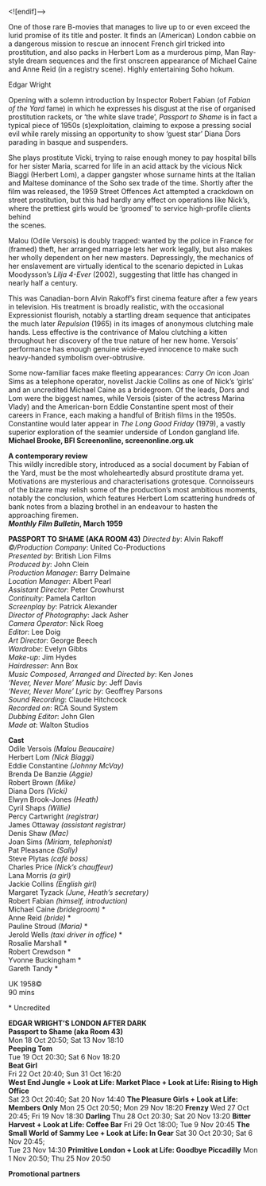 
<![endif]-->

One of those rare B-movies that manages to live up to or even exceed the lurid promise of its title and poster. It finds an (American) London cabbie on a dangerous mission to rescue an innocent French girl tricked into prostitution, and also packs in Herbert Lom as a murderous pimp, Man Ray-style dream sequences and the first onscreen appearance of Michael Caine and Anne Reid (in a registry scene). Highly entertaining Soho hokum.

Edgar Wright

Opening with a solemn introduction by Inspector Robert Fabian (of _Fabian of the Yard_ fame) in which he expresses his disgust at the rise of organised prostitution rackets, or ‘the white slave trade’, _Passport to Shame_ is in fact a typical piece of 1950s (s)exploitation, claiming to expose a pressing social evil while rarely missing an opportunity to show ‘guest star’ Diana Dors parading in basque and suspenders.

She plays prostitute Vicki, trying to raise enough money to pay hospital bills for her sister Maria, scarred for life in an acid attack by the vicious Nick Biaggi (Herbert Lom), a dapper gangster whose surname hints at the Italian and Maltese dominance of the Soho sex trade of the time. Shortly after the film was released, the 1959 Street Offences Act attempted a crackdown on street prostitution, but this had hardly any effect on operations like Nick’s, where the prettiest girls would be ‘groomed’ to service high-profile clients behind  
the scenes.

Malou (Odile Versois) is doubly trapped: wanted by the police in France for (framed) theft, her arranged marriage lets her work legally, but also makes her wholly dependent on her new masters. Depressingly, the mechanics of her enslavement are virtually identical to the scenario depicted in Lukas Moodysson’s _Lilja 4-Ever_ (2002), suggesting that little has changed in nearly half a century.

This was Canadian-born Alvin Rakoff’s first cinema feature after a few years in television. His treatment is broadly realistic, with the occasional Expressionist flourish, notably a startling dream sequence that anticipates the much later _Repulsion_ (1965) in its images of anonymous clutching male hands. Less effective is the contrivance of Malou clutching a kitten throughout her discovery of the true nature of her new home. Versois’ performance has enough genuine wide-eyed innocence to make such heavy-handed symbolism over-obtrusive.

Some now-familiar faces make fleeting appearances: _Carry On_ icon Joan Sims as a telephone operator, novelist Jackie Collins as one of Nick’s ‘girls’ and an uncredited Michael Caine as a bridegroom. Of the leads, Dors and Lom were the biggest names, while Versois (sister of the actress Marina Vlady) and the American-born Eddie Constantine spent most of their careers in France, each making a handful of British films in the 1950s. Constantine would later appear in _The Long Good Friday_ (1979), a vastly superior exploration of the seamier underside of London gangland life.<br>
**Michael Brooke, BFI Screenonline, screenonline.org.uk**<br>

**A contemporary review**<br>
This wildly incredible story, introduced as a social document by Fabian of the Yard, must be the most wholeheartedly absurd prostitute drama yet. Motivations are mysterious and characterisations grotesque. Connoisseurs of the bizarre may relish some of the production’s most ambitious moments, notably the conclusion, which features Herbert Lom scattering hundreds of bank notes from a blazing brothel in an endeavour to hasten the approaching firemen.<br>
**_Monthly Film Bulletin_, March 1959**

**PASSPORT TO SHAME (AKA ROOM 43)**
_Directed by_: Alvin Rakoff  
_©/Production Company_: United Co-Productions  
_Presented by_: British Lion Films  
_Produced by_: John Clein  
_Production Manager_: Barry Delmaine  
_Location Manager_: Albert Pearl  
_Assistant Director_: Peter Crowhurst  
_Continuity_: Pamela Carlton  
_Screenplay by_: Patrick Alexander  
_Director of Photography_: Jack Asher  
_Camera Operator_: Nick Roeg  
_Editor_: Lee Doig  
_Art Director_: George Beech  
_Wardrobe_: Evelyn Gibbs  
_Make-up_: Jim Hydes  
_Hairdresser_: Ann Box  
_Music Composed, Arranged and Directed by_:  Ken Jones  
_‘Never, Never More’ Music by_: Jeff Davis  
_‘Never, Never More’ Lyric by_: Geoffrey Parsons  
_Sound Recording_: Claude Hitchcock  
_Recorded on_: RCA Sound System  
_Dubbing Editor_: John Glen  
_Made at_: Walton Studios  

**Cast**  
Odile Versois _(Malou Beaucaire)_  
Herbert Lom _(Nick Biaggi)_  
Eddie Constantine _(Johnny McVay)_  
Brenda De Banzie _(Aggie)_  
Robert Brown _(Mike)_  
Diana Dors _(Vicki)_  
Elwyn Brook-Jones _(Heath)_  
Cyril Shaps _(Willie)_  
Percy Cartwright _(registrar)_  
James Ottaway _(assistant registrar)_  
Denis Shaw _(Mac)_  
Joan Sims _(Miriam, telephonist)_  
Pat Pleasance _(Sally)_  
Steve Plytas _(café boss)_  
Charles Price _(Nick’s chauffeur)_  
Lana Morris _(a girl)_  
Jackie Collins _(English girl)_  
Margaret Tyzack _(June, Heath’s secretary)_  
Robert Fabian _(himself, introduction)_  
Michael Caine _(bridegroom)_ *  
Anne Reid _(bride)_ *  
Pauline Stroud _(Maria)_ *  
Jerold Wells _(taxi driver in office)_ *  
Rosalie Marshall  *  
Robert Crewdson  *  
Yvonne Buckingham  *  
Gareth Tandy  *

UK 1958©<br>
90 mins<br>

\* Uncredited<br>


**EDGAR WRIGHT’S  LONDON AFTER DARK**<br>
**Passport to Shame (aka Room 43)**<br>
Mon 18 Oct 20:50; Sat 13 Nov 18:10<br>
**Peeping Tom**<br>
Tue 19 Oct 20:30; Sat 6 Nov 18:20<br>
**Beat Girl**<br>
Fri 22 Oct 20:40; Sun 31 Oct 16:20<br>
**West End Jungle + Look at Life: Market Place  + Look at Life: Rising to High Office**<br>
Sat 23 Oct 20:40; Sat 20 Nov 14:40
**The Pleasure Girls + Look at Life: Members Only**
Mon 25 Oct 20:50; Mon 29 Nov 18:20
**Frenzy**
Wed 27 Oct 20:45; Fri 19 Nov 18:30
**Darling**
Thu 28 Oct 20:30; Sat 20 Nov 13:20
**Bitter Harvest + Look at Life: Coffee Bar**
Fri 29 Oct 18:00; Tue 9 Nov 20:45
**The Small World of Sammy Lee  + Look at Life: In Gear**
Sat 30 Oct 20:30; Sat 6 Nov 20:45;  
Tue 23 Nov 14:30
**Primitive London  + Look at Life: Goodbye Piccadilly**
Mon 1 Nov 20:50; Thu 25 Nov 20:50

**Promotional partners**
<!--stackedit_data:
eyJoaXN0b3J5IjpbMTc2Nzk5NDM4OV19
-->